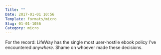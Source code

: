 ```yaml
---
Title: ""
Date: 2017-01-01 10:56
Template: formats/micro
Slug: 01-01-1056
Category: micro
---
```


For the record: LifeWay has the single most user-hostile ebook policy I’ve encountered *anywhere*. Shame on whoever made these decisions.
